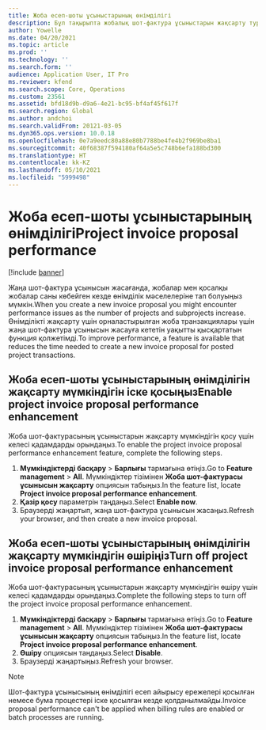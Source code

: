 ```yaml
---
title: Жоба есеп-шоты ұсыныстарының өнімділігі
description: Бұл тақырыпта жобалық шот-фактура ұсыныстарын жақсарту туралы ақпарат берілген.
author: Yowelle
ms.date: 04/20/2021
ms.topic: article
ms.prod: ''
ms.technology: ''
ms.search.form: ''
audience: Application User, IT Pro
ms.reviewer: kfend
ms.search.scope: Core, Operations
ms.custom: 23561
ms.assetid: bfd18d9b-d9a6-4e21-bc95-bf4af45f617f
ms.search.region: Global
ms.author: andchoi
ms.search.validFrom: 20121-03-05
ms.dyn365.ops.version: 10.0.18
ms.openlocfilehash: 0e7a9eedc80a88e80b7788be4fe4b2f969be8ba1
ms.sourcegitcommit: 40f68387f594180af64a5e5c748b6efa188bd300
ms.translationtype: HT
ms.contentlocale: kk-KZ
ms.lasthandoff: 05/10/2021
ms.locfileid: "5999498"
---
```

# <a name="project-invoice-proposal-performance"></a><span data-ttu-id="9c8a3-103">Жоба есеп-шоты ұсыныстарының өнімділігі</span><span class="sxs-lookup"><span data-stu-id="9c8a3-103">Project invoice proposal performance</span></span>

[!include [banner](../includes/banner.md)]

<span data-ttu-id="9c8a3-104">Жаңа шот-фактура ұсынысын жасағанда, жобалар мен қосалқы жобалар саны көбейген кезде өнімділік мәселелеріне тап болуыңыз мүмкін.</span><span class="sxs-lookup"><span data-stu-id="9c8a3-104">When you create a new invoice proposal you might encounter performance issues as the number of projects and subprojects increase.</span></span> <span data-ttu-id="9c8a3-105">Өнімділікті жақсарту үшін орналастырылған жоба транзакциялары үшін жаңа шот-фактура ұсынысын жасауға кететін уақытты қысқартатын функция қолжетімді.</span><span class="sxs-lookup"><span data-stu-id="9c8a3-105">To improve performance, a feature is available that reduces the time needed to create a new invoice proposal for posted project transactions.</span></span>

## <a name="enable-project-invoice-proposal-performance-enhancement"></a><span data-ttu-id="9c8a3-106">Жоба есеп-шоты ұсыныстарының өнімділігін жақсарту мүмкіндігін іске қосыңыз</span><span class="sxs-lookup"><span data-stu-id="9c8a3-106">Enable project invoice proposal performance enhancement</span></span>
<span data-ttu-id="9c8a3-107">Жоба шот-фактурасының ұсыныстарын жақсарту мүмкіндігін қосу үшін келесі қадамдарды орындаңыз.</span><span class="sxs-lookup"><span data-stu-id="9c8a3-107">To enable the project invoice proposal performance enhancement feature, complete the following steps.</span></span>

1.  <span data-ttu-id="9c8a3-108">**Мүмкіндіктерді басқару** > **Барлығы** тармағына өтіңіз.</span><span class="sxs-lookup"><span data-stu-id="9c8a3-108">Go to **Feature management** > **All**.</span></span> <span data-ttu-id="9c8a3-109">Мүмкіндіктер тізімінен **Жоба шот-фактурасы ұсынысын жақсарту** опциясын табыңыз.</span><span class="sxs-lookup"><span data-stu-id="9c8a3-109">In the feature list, locate **Project invoice proposal performance enhancement**.</span></span>
2.  <span data-ttu-id="9c8a3-110">**Қазір қосу** параметрін таңдаңыз.</span><span class="sxs-lookup"><span data-stu-id="9c8a3-110">Select **Enable now**.</span></span>
3.  <span data-ttu-id="9c8a3-111">Браузерді жаңартып, жаңа шот-фактура ұсынысын жасаңыз.</span><span class="sxs-lookup"><span data-stu-id="9c8a3-111">Refresh your browser, and then create a new invoice proposal.</span></span>

## <a name="turn-off-project-invoice-proposal-performance-enhancement"></a><span data-ttu-id="9c8a3-112">Жоба есеп-шоты ұсыныстарының өнімділігін жақсарту мүмкіндігін өшіріңіз</span><span class="sxs-lookup"><span data-stu-id="9c8a3-112">Turn off project invoice proposal performance enhancement</span></span>
<span data-ttu-id="9c8a3-113">Жоба шот-фактурасының ұсыныстарын жақсарту мүмкіндігін өшіру үшін келесі қадамдарды орындаңыз.</span><span class="sxs-lookup"><span data-stu-id="9c8a3-113">Complete the following steps to turn off the project invoice proposal performance enhancement.</span></span>

1.  <span data-ttu-id="9c8a3-114">**Мүмкіндіктерді басқару** > **Барлығы** тармағына өтіңіз.</span><span class="sxs-lookup"><span data-stu-id="9c8a3-114">Go to **Feature management** > **All**.</span></span> <span data-ttu-id="9c8a3-115">Мүмкіндіктер тізімінен **Жоба шот-фактурасы ұсынысын жақсарту** опциясын табыңыз.</span><span class="sxs-lookup"><span data-stu-id="9c8a3-115">In the feature list, locate **Project invoice proposal performance enhancement**.</span></span>
2.  <span data-ttu-id="9c8a3-116">**Өшіру** опциясын таңдаңыз.</span><span class="sxs-lookup"><span data-stu-id="9c8a3-116">Select **Disable**.</span></span>
3.  <span data-ttu-id="9c8a3-117">Браузерді жаңартыңыз.</span><span class="sxs-lookup"><span data-stu-id="9c8a3-117">Refresh your browser.</span></span>

> [!NOTE]
> <span data-ttu-id="9c8a3-118">Шот-фактура ұсынысының өнімділігі есеп айырысу ережелері қосылған немесе бума процестері іске қосылған кезде қолданылмайды.</span><span class="sxs-lookup"><span data-stu-id="9c8a3-118">Invoice proposal performance can't be applied when billing rules are enabled or batch processes are running.</span></span>
